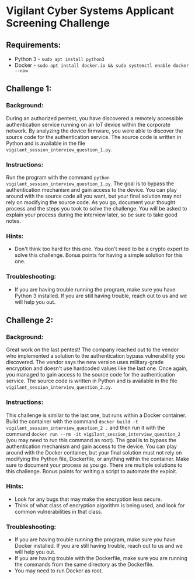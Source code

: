 # Vigilant Cyber Systems Applicant Screening Challenge

## Requirements:
- Python 3 - `sudo apt install python3`
- Docker - `sudo apt install docker.io && sudo systemctl enable docker --now`

## Challenge 1:

### Background:
During an authorized pentest, you have discovered a remotely accessible authentication service running on an IoT device within the corporate network. By analyzing the device firmware, you were able to discover the source code for the authentication service. The source code is written in Python and is available in the file `vigilant_session_interview_question_1.py`.

### Instructions:
Run the program with the command `python vigilant_session_interview_question_1.py`. The goal is to bypass the authentication mechanism and gain access to the device. You can play around with the source code all you want, but your final solution may not rely on modifying the source code. As you go, document your thought process and the steps you took to solve the challenge. You will be asked to explain your process during the interview later, so be sure to take good notes.

### Hints:
- Don't think too hard for this one. You don't need to be a crypto expert to solve this challenge. Bonus points for having a simple solution for this one.

### Troubleshooting:
- If you are having trouble running the program, make sure you have Python 3 installed. If you are still having trouble, reach out to us and we will help you out.

## Challenge 2:

### Background:
Great work on the last pentest! The company reached out to the vendor who implemented a solution to the authentication bypass vulnerability you discovered. The vendor says the new version uses military-grade encryption and doesn't use hardcoded values like the last one. Once again, you managed to gain access to the source code for the authentication service. The source code is written in Python and is available in the file `vigilant_session_interview_question_2.py`.

### Instructions:
This challenge is similar to the last one, but runs within a Docker container. Build the container with the command `docker build -t vigilant_session_interview_question_2 .` and then run it with the command `docker run --rm -it vigilant_session_interview_question_2` (you may need to run this command as root). The goal is to bypass the authentication mechanism and gain access to the device. You can play around with the Docker container, but your final solution must not rely on modifying the Python file, Dockerfile, or anything within the container. Make sure to document your process as you go. There are multiple solutions to this challenge. Bonus points for writing a script to automate the exploit.

### Hints:
- Look for any bugs that may make the encryption less secure.
- Think of what class of encryption algorithm is being used, and look for common vulnerabilities in that class.

### Troubleshooting:
- If you are having trouble running the program, make sure you have Docker installed. If you are still having trouble, reach out to us and we will help you out.
- If you are having trouble with the Dockerfile, make sure you are running the commands from the same directory as the Dockerfile.
- You may need to run Docker as root.